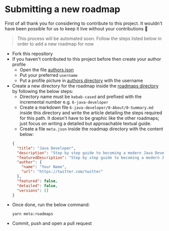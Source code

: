# Submitting a new roadmap

First of all thank you for considering to contribute to this project. It wouldn't have been possible for us to keep it live without your contributions 🙏

> This process will be automated soon. Follow the steps listed below in order to add a new roadmap for now
  
* Fork this repository
* If you haven't contributed to this project before then create your author profile
  * Open the file [authors.json](../content/authors.json)
  * Put your preferred `username`
  * Put a profile picture in [authors directory](../public/authors) with the username  
* Create a new directory for the roadmap inside the [roadmaps directory](../content/roadmaps) by following the below steps:
  * Directory name must be `kebab-cased` and prefixed with the incremental number e.g. `6-java-developer`
  * Create a markdown file `6-java-developer/0-About/0-Summary.md` inside this directory and write the article detailing the steps required for this path. It doesn't have to be graphic like the other roadmaps; just focus on writing a detailed but approachable textual guide. 
  * Create a file `meta.json` inside the roadmap directory with the content below:
  ```json
  {
    "title": "Java Developer",
    "description": "Step by step guide to becoming a modern Java Developer",
    "featuredDescription": "Step by step guide to becoming a modern Java Developer in 2020",
    "author": {
      "name": "Your Name",
      "url": "https://twitter.com/twitter"
    },
    "featured": false,
    "detailed": false,
    "versions": []
  }
  ```
* Once done, run the below command:
  ```shell
  yarn meta:roadmaps
  ```
* Commit, push and open a pull request 
